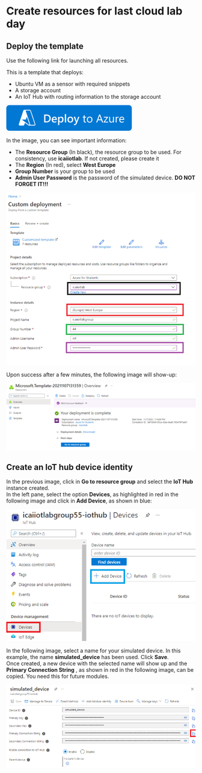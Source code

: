 # Create resources for last cloud lab day

## Deploy the template
Use the following link for launching all resources. <br/>

This is a template that deploys:
- Ubuntu VM as a sensor with required snippets
- A storage account 
- An IoT Hub with routing information to the storage account

[![Deploy To Azure](https://raw.githubusercontent.com/Azure/azure-quickstart-templates/master/1-CONTRIBUTION-GUIDE/images/deploytoazure.svg?sanitize=true)](https://portal.azure.com/#create/Microsoft.Template/uri/https%3A%2F%2Fraw.githubusercontent.com%2FSeryioGonzalez%2FAzure_IoT_Lab%2Fmaster%2Ffinalday%2Fazuredeploy.json)  

In the image, you can see important information:
- The **Resource Group** (In black), the resource group to be used. For consistency, use **icaiiotlab**. If not created, please create it
- The **Region** (In red), select **West Europe**
- **Group Number** is your group to be used
- **Admin User Password** is the password of the simulated device. **DO NOT FORGET IT!!!**

![Lab deployment](../images/deployment-2.png "Deploy lab")

Upon success after a few minutes, the following image will show-up: 

![Lab deployment](../images/deployment-3.png "Deploy lab")

## Create an IoT hub device identity

In the previous image, click in **Go to resource group** and select the **IoT Hub** instance created.<br/>
In the left pane, select the option **Devices**, as highlighted in red in the following image and click in **Add Device**, as shown in blue:


![Lab deployment](../images/deployment-4.png "Deploy lab")

In the following image, select a name for your simulated device. In this example, the name **simulated_device** has been used. Click **Save**. <br/>
Once created, a new device with the selected name will show up and the **Primary Connection String** , as shown in red in the following image, can be copied. You need this for future modules.

![Lab deployment](../images/deployment-6.png "Deploy lab")
